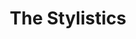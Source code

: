 ---
title: "The Stylistics"
summary: "The Stylistics are an American, Philadelphia soul group that achieved their greatest chart success in the 1970s. They formed in 1968, with a lineup of singers Russell Thompkins Jr., Herb Murrell, Airrion Love, James Smith and James Dunn. All of their US hits were ballads characterized by the falsetto of Russell Thompkins Jr. and the production of Thom Bell. During the early 1970s, the group had twelve consecutive R&B top ten hits, including \"Stop, Look, Listen\", \"You Are Everything\", \"Betcha by Golly, Wow\", \"I'm Stone in Love with You\", \"Break Up to Make Up\" and \"You Make Me Feel Brand New\", which earned them 5 gold singles and 3 gold albums."
slug: "the-stylistics"
image: "the-stylistics.jpg"
apple_music_artist_url: "https://music.apple.com/gb/artist/the-stylistics/1385237217"
wikipedia_url: "https://en.wikipedia.org/wiki/The_Stylistics"
---